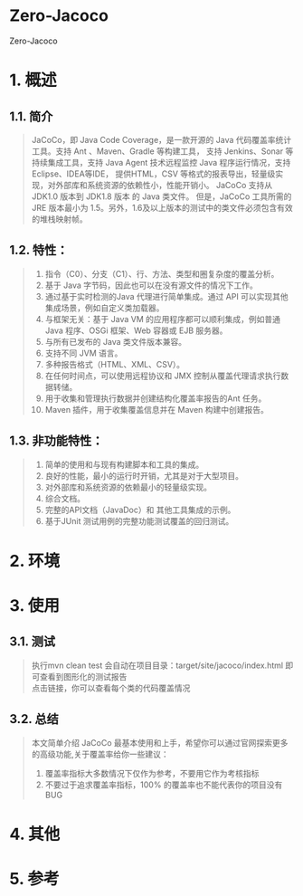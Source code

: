 # Zero-Jacoco
Zero-Jacoco
# 1. 概述
## 1.1. 简介
> JaCoCo，即 Java Code Coverage，是一款开源的 Java 代码覆盖率统计工具。支持 Ant 、Maven、Gradle 等构建工具，
> 支持 Jenkins、Sonar 等持续集成工具，支持 Java Agent 技术远程监控 Java 程序运行情况，支持Eclipse、IDEA等IDE，
> 提供HTML，CSV 等格式的报表导出，轻量级实现，对外部库和系统资源的依赖性小，性能开销小。 JaCoCo 支持从 JDK1.0 版本到 JDK1.8 版本 的 Java 类文件。
> 但是，JaCoCo 工具所需的JRE 版本最小为 1.5。另外，1.6及以上版本的测试中的类文件必须包含有效的堆栈映射帧。

## 1.2. 特性：
> 1. 指令（C0）、分支（C1）、行、方法、类型和圈复杂度的覆盖分析。 
> 2. 基于 Java 字节码，因此也可以在没有源文件的情况下工作。 
> 3. 通过基于实时检测的Java 代理进行简单集成。通过 API 可以实现其他集成场景，例如自定义类加载器。 
> 4. 与框架无关：基于 Java VM 的应用程序都可以顺利集成，例如普通 Java 程序、OSGi 框架、Web 容器或 EJB 服务器。 
> 5. 与所有已发布的 Java 类文件版本兼容。 
> 6. 支持不同 JVM 语言。 
> 7. 多种报告格式（HTML、XML、CSV）。 
> 8. 在任何时间点，可以使用远程协议和 JMX 控制从覆盖代理请求执行数据转储。 
> 9. 用于收集和管理执行数据并创建结构化覆盖率报告的Ant 任务。 
> 10. Maven 插件，用于收集覆盖信息并在 Maven 构建中创建报告。

## 1.3. 非功能特性：
> 1. 简单的使用和与现有构建脚本和工具的集成。 
> 2. 良好的性能，最小的运行时开销，尤其是对于大型项目。 
> 3. 对外部库和系统资源的依赖最小的轻量级实现。 
> 4. 综合文档。 
> 5. 完整的API文档（JavaDoc）和 其他工具集成的示例。 
> 6. 基于JUnit 测试用例的完整功能测试覆盖的回归测试。

# 2. 环境

# 3. 使用
## 3.1. 测试
> 执行mvn clean test 会自动在项目目录：target/site/jacoco/index.html 即可查看到图形化的测试报告
> <br/>点击链接，你可以查看每个类的代码覆盖情况

## 3.2. 总结
> 本文简单介绍 JaCoCo 最基本使用和上手，希望你可以通过官网探索更多的高级功能,关于覆盖率给你一些建议： 
> 1. 覆盖率指标大多数情况下仅作为参考，不要用它作为考核指标 
> 2. 不要过于追求覆盖率指标，100% 的覆盖率也不能代表你的项目没有 BUG

# 4. 其他

# 5. 参考